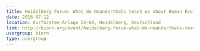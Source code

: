 ```yaml
---
title: Heidelberg Forum: What do Neanderthals teach us about Human Evolution? with Jean-Jacues Hublin, Max-Planck-Institut für evolutionäre Anthropologie
date: 2016-07-12
location: Kurfürsten-Anlage 52-60, Heidelberg, Deutschland
link: http://biorn.org/event/heidelberg-forum-what-do-neanderthals-teach-us-about-human-evolution-with-jean-jacues-hublin-max-planck-institut-fuer-evolutionaere-anthropologie/
usergroup: biorn
type: usergroup
---
```

